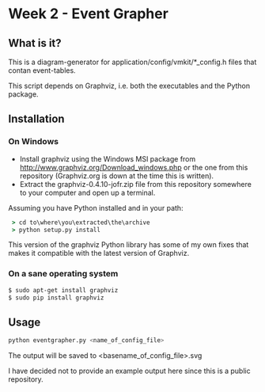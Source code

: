 # Week 2 - Event Grapher

## What is it?

This is a diagram-generator for application/config/vmkit/\*\_config.h files that contan event-tables.

This script depends on Graphviz, i.e. both the executables and the Python package.

## Installation

### On Windows
* Install graphviz using the Windows MSI package from http://www.graphviz.org/Download_windows.php or the one from this repository (Graphviz.org is down at the time this is written).
* Extract the graphviz-0.4.10-jofr.zip file from this repository somewhere to your computer and open up a terminal.

Assuming you have Python installed and in your path:

```cmd
 > cd to\where\you\extracted\the\archive
 > python setup.py install
```

This version of the graphviz Python library has some of my own fixes that makes it compatible with the latest version of Graphviz.

### On a sane operating system
```bash
$ sudo apt-get install graphviz
$ sudo pip install graphviz
```

## Usage

```bash
python eventgrapher.py <name_of_config_file>
```

The output will be saved to \<basename\_of\_config\_file\>.svg

I have decided not to provide an example output here since this is a public repository.
